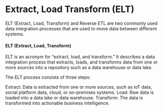 # Extract, Load  Transform (ELT)

ELT (Extract, Load, Transform) and Reverse ETL are two commonly used data integration processes that are used to move data between different systems.

#### ELT (Extract, Load, Transform)

ELT is an acronym for “extract, load, and transform.” It describes a data integration process that extracts, loads, and transforms data from one or more sources into a repository such as a data warehouse or data lake.

The ELT process consists of three steps:

Extract: Data is extracted from one or more sources, such as IoT data, social platform data, cloud, or on-premises systems.
Load: Raw data is loaded into a data lake or data warehouse.
Transform: The data is transformed into actionable business intelligence.
